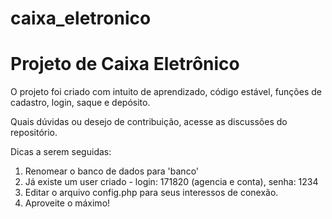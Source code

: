 # caixa_eletronico

# Projeto de Caixa Eletrônico

O projeto foi criado com intuito de aprendizado, código estável, funções de cadastro, login, saque e depósito.

Quais dúvidas ou desejo de contribuição, acesse as discussões do repositório.

Dicas a serem seguidas:

1. Renomear o banco de dados para 'banco'
2. Já existe um user criado - login: 171820 (agencia e conta), senha: 1234
3. Editar o arquivo config.php para seus interessos de conexão.
4. Aproveite o máximo!
